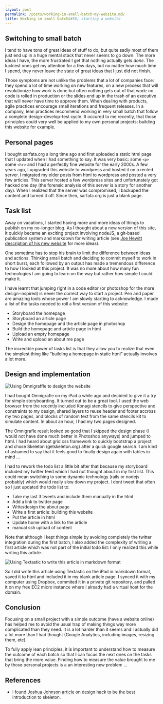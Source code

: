 ```yaml
---
layout: post
permalink: /posts/working-in-small-batch-my-website.md/
title: Working in small batch&#58; starting a website
---
```


## Switching to small batch

I tend to have tons of great ideas of stuff to do, but quite sadly most of them just end up in a huge mental stack that never seems to go down. The more ideas I have, the more frustrated I get that nothing actually gets *done*.
The luckiest ones get my attention for a few days, but no matter how much time I spend, they never leave the state of great ideas that I just did not finish.

Those symptoms are not unlike the problems that a lot of companies face: they spend a lot of time working on new features, on a new process that will revolutionize how work is done but often nothing gets out of that work: no code is rolled in production or the slides end up in the trash of an executive that will never have time to approve them.
When dealing with products, agile practices encourage small iterations and frequent releases. In a company, lean practices recommend working in very small batch that follow a complete design-develop-test cycle. It occured to me recently, that those principles could very well be applied to my own personal projects: building this website for example.

<!-- more -->

## Personal pages

I bought sarfata.org a long time ago and first uploaded a static html page that I updated when I had something to say. It was very basic: some `<p>` some `<hr>` and I had a perfectly fine website for the early 2000s. A few years ago, I upgraded this website to wordpress and hosted it on a rented server. I migrated my older posts from html to wordpress and posted a very few articles. This server hosted a few wordpress sites and unfortunately got hacked one day (the forensic analysis of this server is a story for another day). When I realized that the server was compromised, I backuped the content and turned it off. Since then, sarfata.org is just a blank page.

## Task list

Away on vacations, I started having more and more ideas of things to publish on my no-longer blog. As I thought about a new version of this site, it quickly became an exciting project involving nodeJS, a git-based publication system and markdown for writing article (see [Joe Hewitt description of his new website][joe-hewitt-dropbox-publish] for more ideas).

One sometime has to stop his brain to limit the difference between ideas and actions. Thinking small batch and deciding to commit myself to work in short burst, each followed by an output has made a tremendous difference to how I looked at this project. It was no more about how many fun technologies I am going to learn on the way but rather how simple I could make it.

I have learnt that jumping right in a code editor (or photoshop for the more design-inspired) is never the correct way to start a project. Pen and paper are amazing tools whose power I am slowly starting to acknowledge. I made a list of the tasks needed to roll a first version of this website:

* Storyboard the homepage
* Storyboard an article page
* Design the homepage and the article page in photoshop
* Build the homepage and article page in html
* Upload an empty homepage
* Write and upload an about me page

The incredible power of tasks list is that they allow you to realize that even the simplest thing like &#8220;building a homepage in static html&#8221; actually involves a lot more.

## Design and implementation

![Using Omnigraffle to design the website](/img/omnigraffle.png)

I had bought Omnigrafle on my iPad a while ago and decided to give it a try for simple storyboarding. It turned out to be a great tool. I used the web browser from the recently included Konagi stencils to give perspective and constraints to my design, shared layers to reuse header and footer accross my two pages, and blocks of random text from the same stencils kit to simulate content. In about an hour, I had my two pages designed.

The Omnigrafle result looked so good that I skipped the design phase (I would not have done much better in Photoshop anyways) and jumped to html. I had heard about grid css framework to quickly bootstrap a project and chose Skeleton (getskeleton.org) after a quick google search. I am kind of ashamed to say that it feels good to finally design again with tables in mind &#8230;

I had to rework the todo list a little bit after that because my storyboard included my twitter feed which I had not thought about in my first list. This could mean switching to some dynamic technology (rails or nodejs probably) which would really slow down my project. I dont tweet that often so I just updated the todo list to:
* Take my last 3 tweets and include them manually in the html
* Add a link to twitter page
* Write/design the about page
* Write a first article: building this website
* Put the article in html
* Update home with a link to the article
* manual ssh upload of content

Note that although I kept things simple by avoiding completely the twitter integration during the first batch, I also added the complexity of writing a first article which was not part of the initial todo list: I only realized this while writing this article.

![Using Textastic to write this article in markdown format](/img/textastic.png)

So I did write this article using Textastic on the iPad in markdown format, saved it to html and included it in my blank article page. I synced it with my computer using Dropbox, commited it in a private git repository, and pulled it on my free EC2 micro instance where I already had a virtual host for the domain.

## Conclusion

Focusing on a small project with a simple outcome (have a website online) has helped me to avoid the usual trap of making things way more complicated than they need. It is a lot harder than it seems and I actually did a lot more than I had thought (Google Analytics, including images, resizing them, etc).

To fully apply lean principles, it is important to understand how to measure the outcome of each batch so that I can focus the next ones on the tasks that bring the more value. Finding how to measure the value brought to me by those personal projects is a an interesting new problem ...

## References
* I found [Joshua Johnson article][skeleton-intro] on design hack to be the best introduction to skeleton.

[joe-hewitt-dropbox-publish]: http://joehewitt.com/2011/10/03/dropbox-is-my-publish-button
[skeleton-intro]: http://designshack.net/articles/css/build-a-responsive-mobile-friendly-web-page-with-skeleton/
